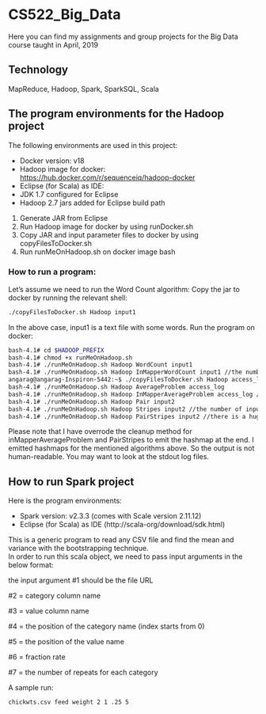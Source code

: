 # CS522_Big_Data
Here you can find my assignments and group projects for the Big Data course taught in April, 2019
## Technology
MapReduce, Hadoop, Spark, SparkSQL, Scala

## The program environments for the Hadoop project
The following environments are used in this project:
* Docker version: v18
* Hadoop image for docker: https://hub.docker.com/r/sequenceiq/hadoop-docker
* Eclipse (for Scala) as IDE:
* JDK 1.7 configured for Eclipse
* Hadoop 2.7 jars added for Eclipse build path

1) Generate JAR from Eclipse
2) Run Hadoop image for docker by using runDocker.sh
3) Copy JAR and input parameter files to docker by using copyFilesToDocker.sh
4) Run runMeOnHadoop.sh on docker image bash

### How to run a program:

Let’s assume we need to run the Word Count algorithm: 
Copy the jar to docker by running the relevant shell: 

```bash
./copyFilesToDocker.sh Hadoop input1 
```

In the above case, input1 is a text file with some words. Run the program on docker: 

```bash
bash-4.1# cd $HADOOP_PREFIX 
bash-4.1# chmod +x runMeOnHadoop.sh  
bash-4.1# ./runMeOnHadoop.sh Hadoop WordCount input1 
bash-4.1# ./runMeOnHadoop.sh Hadoop InMapperWordCount input1 //the number of input records for Reducer is less compared to the regular Word Count algorithm. 
angarag@angarag-Inspiron-5442:~$ ./copyFilesToDocker.sh Hadoop access_log //you can repeat the same operation for the input files 
bash-4.1# ./runMeOnHadoop.sh Hadoop AverageProblem access_log 
bash-4.1# ./runMeOnHadoop.sh Hadoop InMapperAverageProblem access_log //we expect the communication cost would be reduced. 
bash-4.1# ./runMeOnHadoop.sh Hadoop Pair input2 
bash-4.1# ./runMeOnHadoop.sh Hadoop Stripes input2 //the number of input records for Reducer is less than Pair approach. 
bash-4.1# ./runMeOnHadoop.sh Hadoop PairStripes input2 //there is a huge memory consumption in Reducer part for PairStripes problem. 
```

Please note that I have overrode the cleanup method for inMapperAverageProblem and PairStripes to emit the hashmap at the end. 
I emitted hashmaps for the mentioned algorithms above. So the output is not human-readable. You may want to look at the stdout log files. 

## How to run Spark project
Here is the program environments:
* Spark version: v2.3.3 (comes with Scale version 2.11.12) 
* Eclipse (for Scala) as IDE (http://scala-org/download/sdk.html)

This is a generic program to read any CSV file and find the mean and variance with the bootstrapping technique.  
In order to run this scala object, we need to pass input arguments in the below format: 

the input argument #1 should be the file URL

#2 = category column name

#3 = value column name

#4 = the position of the category name (index starts from 0) 

#5 = the position of the value name 

#6 = fraction rate 

#7 = the number of repeats for each category 

A sample run:
```bash
chickwts.csv feed weight 2 1 .25 5
```


